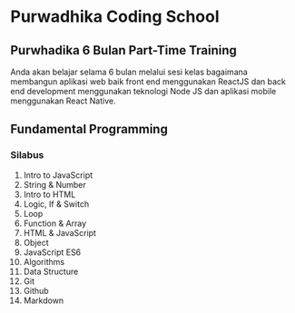 # Purwadhika Coding School

## Purwhadika 6 Bulan Part-Time Training

Anda akan belajar selama 6 bulan melalui sesi kelas bagaimana membangun aplikasi web baik front end menggunakan ReactJS dan back end development menggunakan teknologi Node JS dan aplikasi mobile menggunakan React Native.

## Fundamental Programming

### Silabus

1. Intro to JavaScript
2. String & Number
3. Intro to HTML
4. Logic, If & Switch
5. Loop
6. Function & Array
7. HTML & JavaScript
8. Object
9. JavaScript ES6
10. Algorithms
11. Data Structure
12. Git
13. Github
14. Markdown

